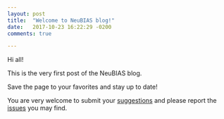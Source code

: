 ```yaml
---
layout: post
title:  "Welcome to NeuBIAS blog!"
date:   2017-10-23 16:22:29 -0200
comments: true

---
```



Hi all!

This is the very first post of the NeuBIAS blog. 

Save the page to your favorites and stay up to date!

You are very welcome to submit your [suggestions][link-suggestions] and please report the [issues][link-suggestions] you may find.


[link-suggestions]: https://github.com/NeuBIAS/neubias.github.io/issues
